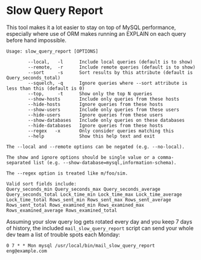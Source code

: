 Slow Query Report
=================

This tool makes it a lot easier to stay on top of MySQL performance, especially where use of ORM makes running an EXPLAIN on each query before hand impossible. 

    Usage: slow_query_report [OPTIONS]

            --local,   -l      Include local queries (default is to show)
            --remote,  -r      Include remote queries (default is to show)
            --sort     -s      Sort results by this attribute (default is Query_seconds_total)
            --squelch, -q      Ignore queries where --sort attribute is less than this (default is 0)
            --top,     -t      Show only the top N queries
            --show-hosts       Include only queries from these hosts
            --hide-hosts       Ignore queries from these hosts
            --show-users       Include only queries from these users
            --hide-users       Ignore queries from these users
            --show-databases   Include only queries on these databases 
            --hide-databases   Ignore queries from these hosts
            --regex   -x       Only consider queries matching this
            --help             Show this help text and exit

    The --local and --remote options can be negated (e.g. --no-local).

    The show and ignore options should be single value or a comma-separated list (e.g. --show-database=mysql,information-schema).

    The --regex option is treated like m/foo/sim.

    Valid sort fields include:
    Query_seconds_min Query_seconds_max Query_seconds_average Query_seconds_total Lock_time_min Lock_time_max Lock_time_average Lock_time_total Rows_sent_min Rows_sent_max Rows_sent_average Rows_sent_total Rows_examined_min Rows_examined_max Rows_examined_average Rows_examined_total 

Assuming your slow query log gets rotated every day and you keep 7 days of history, the included `mail_slow_query_report` script can send your whole dev team a list of trouble spots each Monday:

`0 7 * * Mon mysql /usr/local/bin/mail_slow_query_report eng@example.com`
